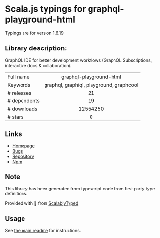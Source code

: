 
# Scala.js typings for graphql-playground-html

Typings are for version 1.6.19

## Library description:
GraphQL IDE for better development workflows (GraphQL Subscriptions, interactive docs & collaboration).

|                    |                 |
| ------------------ | :-------------: |
| Full name          | graphql-playground-html |
| Keywords           | graphql, graphiql, playground, graphcool |
| # releases         | 21 |
| # dependents       | 19 |
| # downloads        | 12554250 |
| # stars            | 0 |

## Links
- [Homepage](https://github.com/graphcool/graphql-playground/tree/master/packages/graphql-playground-html)
- [Bugs](https://github.com/graphcool/graphql-playground/issues)
- [Repository](https://github.com/graphcool/graphql-playground)
- [Npm](https://www.npmjs.com/package/graphql-playground-html)
    


## Note
This library has been generated from typescript code from first party type definitions.

Provided with :purple_heart: from [ScalablyTyped](https://github.com/oyvindberg/ScalablyTyped)

## Usage
See [the main readme](../../readme.md) for instructions.


